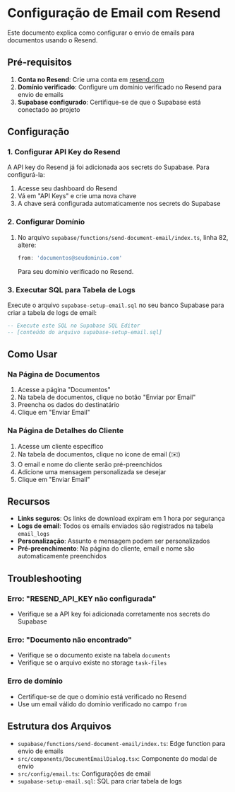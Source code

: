 # Configuração de Email com Resend

Este documento explica como configurar o envio de emails para documentos usando o Resend.

## Pré-requisitos

1. **Conta no Resend**: Crie uma conta em [resend.com](https://resend.com)
2. **Domínio verificado**: Configure um domínio verificado no Resend para envio de emails
3. **Supabase configurado**: Certifique-se de que o Supabase está conectado ao projeto

## Configuração

### 1. Configurar API Key do Resend

A API key do Resend já foi adicionada aos secrets do Supabase. Para configurá-la:

1. Acesse seu dashboard do Resend
2. Vá em "API Keys" e crie uma nova chave
3. A chave será configurada automaticamente nos secrets do Supabase

### 2. Configurar Domínio

1. No arquivo `supabase/functions/send-document-email/index.ts`, linha 82, altere:
   ```typescript
   from: 'documentos@seudominio.com'
   ```
   Para seu domínio verificado no Resend.

### 3. Executar SQL para Tabela de Logs

Execute o arquivo `supabase-setup-email.sql` no seu banco Supabase para criar a tabela de logs de email:

```sql
-- Execute este SQL no Supabase SQL Editor
-- [conteúdo do arquivo supabase-setup-email.sql]
```

## Como Usar

### Na Página de Documentos

1. Acesse a página "Documentos"
2. Na tabela de documentos, clique no botão "Enviar por Email"
3. Preencha os dados do destinatário
4. Clique em "Enviar Email"

### Na Página de Detalhes do Cliente

1. Acesse um cliente específico
2. Na tabela de documentos, clique no ícone de email (✉️)
3. O email e nome do cliente serão pré-preenchidos
4. Adicione uma mensagem personalizada se desejar
5. Clique em "Enviar Email"

## Recursos

- **Links seguros**: Os links de download expiram em 1 hora por segurança
- **Logs de email**: Todos os emails enviados são registrados na tabela `email_logs`
- **Personalização**: Assunto e mensagem podem ser personalizados
- **Pré-preenchimento**: Na página do cliente, email e nome são automaticamente preenchidos

## Troubleshooting

### Erro: "RESEND_API_KEY não configurada"
- Verifique se a API key foi adicionada corretamente nos secrets do Supabase

### Erro: "Documento não encontrado"
- Verifique se o documento existe na tabela `documents`
- Verifique se o arquivo existe no storage `task-files`

### Erro de domínio
- Certifique-se de que o domínio está verificado no Resend
- Use um email válido do domínio verificado no campo `from`

## Estrutura dos Arquivos

- `supabase/functions/send-document-email/index.ts`: Edge function para envio de emails
- `src/components/DocumentEmailDialog.tsx`: Componente do modal de envio
- `src/config/email.ts`: Configurações de email
- `supabase-setup-email.sql`: SQL para criar tabela de logs